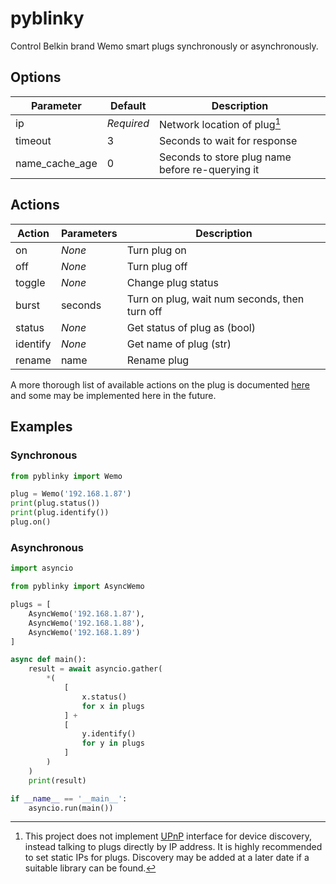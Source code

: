 # pyblinky

Control Belkin brand Wemo smart plugs synchronously or asynchronously.


## Options

| Parameter | Default | Description |
| --- | --- | --- |
| ip | _Required_ | Network location of plug[^1] |
| timeout | 3 | Seconds to wait for response |
| name_cache_age | 0 | Seconds to store plug name before re-querying it |

## Actions

| Action | Parameters | Description |
| --- | --- | --- |
| on | _None_ | Turn plug on |
| off | _None_ | Turn plug off |
| toggle | _None_ | Change plug status |
| burst | seconds | Turn on plug, wait num seconds, then turn off |
| status | _None_ | Get status of plug as (bool) |
| identify | _None_ | Get name of plug (str) |
| rename | name | Rename plug |

A more thorough list of available actions on the plug is documented [here](https://gist.github.com/nstarke/018cd98d862afe0a7cda17bc20f31a1e) and some may be implemented here in the future.

## Examples

### Synchronous

```python
from pyblinky import Wemo

plug = Wemo('192.168.1.87')
print(plug.status())
print(plug.identify())
plug.on()
```


### Asynchronous

```python
import asyncio

from pyblinky import AsyncWemo

plugs = [
	AsyncWemo('192.168.1.87'),
	AsyncWemo('192.168.1.88'),
	AsyncWemo('192.168.1.89')
]

async def main():
    result = await asyncio.gather(
        *(
            [
                x.status()
                for x in plugs
            ] +
            [
                y.identify()
                for y in plugs
            ]
        )
    )
    print(result)

if __name__ == '__main__':
    asyncio.run(main())
```

[^1]: This project does not implement [UPnP](https://en.wikipedia.org/wiki/Universal_Plug_and_Play) interface for device discovery, instead talking to plugs directly by IP address. It is highly recommended to set static IPs for plugs. Discovery may be added at a later date if a suitable library can be found.
